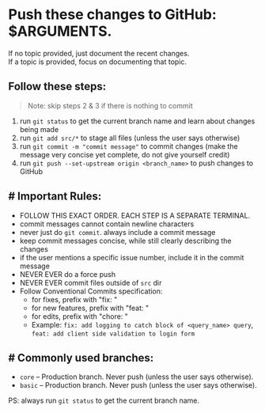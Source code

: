 # Push these changes to GitHub: $ARGUMENTS.

If no topic provided, just document the recent changes.  
If a topic is provided, focus on documenting that topic.

## Follow these steps:

> Note: skip steps 2 & 3 if there is nothing to commit

1. run `git status` to get the current branch name and learn about changes being made
2. run `git add src/*` to stage all files (unless the user says otherwise)
3. run `git commit -m "commit message"` to commit changes (make the message very concise yet complete, do not give yourself credit)
4. run `git push --set-upstream origin <branch_name>` to push changes to GitHub

## # Important Rules:

- FOLLOW THIS EXACT ORDER. EACH STEP IS A SEPARATE TERMINAL.
- commit messages cannot contain newline characters
- never just do `git commit`. always include a commit message
- keep commit messages concise, while still clearly describing the changes
- if the user mentions a specific issue number, include it in the commit message
- NEVER EVER do a force push
- NEVER EVER commit files outside of `src` dir
- Follow Conventional Commits specification:
  - for fixes, prefix with "fix: "
  - for new features, prefix with "feat: "
  - for edits, prefix with "chore: "
  - Example: `fix: add logging to catch block of <query_name> query`, `feat: add client side validation to login form`

## # Commonly used branches:

- `core` – Production branch. Never push (unless the user says otherwise).
- `basic` – Production branch. Never push (unless the user says otherwise).

PS: always run `git status` to get the current branch name.
